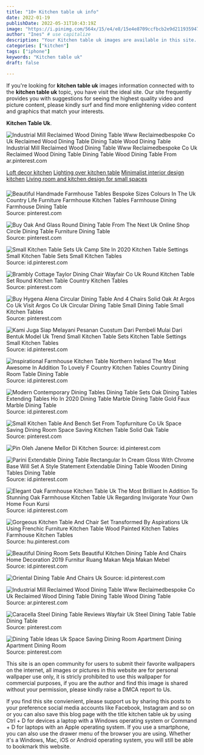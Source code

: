 ```yaml
---
title: "10+ Kitchen table uk info"
date: 2022-01-19
publishDate: 2022-05-31T10:43:19Z
image: "https://i.pinimg.com/564x/15/e4/e8/15e4e8709ccfbcb2e9d211935947134e.jpg"
author: "Ines" # use capitalize
description: "Your Kitchen table uk images are available in this site. Kitchen table uk are a topic that is being searched for and liked by netizens now. You can Get the Kitchen table uk files here. Download all free images."
categories: ["kitchen"]
tags: ["iphone"]
keywords: "Kitchen table uk"
draft: false

---
```


If you're looking for **kitchen table uk** images information connected with to the **kitchen table uk** topic, you have visit the ideal  site.  Our site frequently  provides you with  suggestions  for seeing  the highest  quality video and picture  content, please kindly surf and find more enlightening video content and graphics  that match your interests.

**Kitchen Table Uk**. 

![Industrial Mill Reclaimed Wood Dining Table Www Reclaimedbespoke Co Uk Reclaimed Wood Dining Table Dining Table Wood Dining Table](https://i.pinimg.com/originals/d9/bc/94/d9bc94712ec58357f6edbb5122d540c4.jpg "Industrial Mill Reclaimed Wood Dining Table Www Reclaimedbespoke Co Uk Reclaimed Wood Dining Table Dining Table Wood Dining Table")
Industrial Mill Reclaimed Wood Dining Table Www Reclaimedbespoke Co Uk Reclaimed Wood Dining Table Dining Table Wood Dining Table From ar.pinterest.com

[Loft decor kitchen](/loft-decor-kitchen/)
[Lighting over kitchen table](/lighting-over-kitchen-table/)
[Minimalist interior design kitchen](/minimalist-interior-design-kitchen/)
[Living room and kitchen design for small spaces](/living-room-and-kitchen-design-for-small-spaces/)



### 

 


![Beautiful Handmade Farmhouse Tables Bespoke Sizes Colours In The Uk Country Life Furniture Farmhouse Kitchen Tables Farmhouse Dining Farmhouse Dining Table](https://i.pinimg.com/564x/ab/5d/c5/ab5dc51892dd5aeb6fe907524c0948e2.jpg "Beautiful Handmade Farmhouse Tables Bespoke Sizes Colours In The Uk Country Life Furniture Farmhouse Kitchen Tables Farmhouse Dining Farmhouse Dining Table")
Source: pinterest.com

 

![Buy Oak And Glass Round Dining Table From The Next Uk Online Shop Circle Dining Table Furniture Dining Table](https://i.pinimg.com/originals/1f/ef/40/1fef40114e398ae459accdf78b132386.jpg "Buy Oak And Glass Round Dining Table From The Next Uk Online Shop Circle Dining Table Furniture Dining Table")
Source: pinterest.com

 

![Small Kitchen Table Sets Uk Camp Site In 2020 Kitchen Table Settings Small Kitchen Table Sets Small Kitchen Tables](https://i.pinimg.com/736x/10/cc/69/10cc690c74b449579dfacc7b1cc7bcb0.jpg "Small Kitchen Table Sets Uk Camp Site In 2020 Kitchen Table Settings Small Kitchen Table Sets Small Kitchen Tables")
Source: id.pinterest.com

 

![Brambly Cottage Taylor Dining Chair Wayfair Co Uk Round Kitchen Table Set Round Kitchen Table Country Kitchen Tables](https://i.pinimg.com/736x/b7/eb/11/b7eb111c86c5085b4bdc5b43e1e0c662.jpg "Brambly Cottage Taylor Dining Chair Wayfair Co Uk Round Kitchen Table Set Round Kitchen Table Country Kitchen Tables")
Source: pinterest.com

 

![Buy Hygena Alena Circular Dining Table And 4 Chairs Solid Oak At Argos Co Uk Visit Argos Co Uk Circular Dining Table Small Dining Table Small Kitchen Tables](https://i.pinimg.com/736x/59/22/70/592270181e32a6098aec2f7d67fe8385--circular-dining-table-dining-room-furniture.jpg "Buy Hygena Alena Circular Dining Table And 4 Chairs Solid Oak At Argos Co Uk Visit Argos Co Uk Circular Dining Table Small Dining Table Small Kitchen Tables")
Source: pinterest.com

 

![Kami Juga Siap Melayani Pesanan Cuostum Dari Pembeli Mulai Dari Bentuk Model Uk Trend Small Kitchen Table Sets Kitchen Table Settings Small Kitchen Tables](https://i.pinimg.com/736x/15/26/d6/1526d684a62d3c6118cbb28e32323cb9.jpg "Kami Juga Siap Melayani Pesanan Cuostum Dari Pembeli Mulai Dari Bentuk Model Uk Trend Small Kitchen Table Sets Kitchen Table Settings Small Kitchen Tables")
Source: id.pinterest.com

 

![Inspirational Farmhouse Kitchen Table Northern Ireland The Most Awesome In Addition To Lovely F Country Kitchen Tables Country Dining Room Table Dining Table](https://i.pinimg.com/originals/b8/bc/8c/b8bc8cbd9969705112a94f004ca75add.jpg "Inspirational Farmhouse Kitchen Table Northern Ireland The Most Awesome In Addition To Lovely F Country Kitchen Tables Country Dining Room Table Dining Table")
Source: id.pinterest.com

 

![Modern Contemporary Dining Tables Dining Table Sets Oak Dining Tables Extending Tables Ho In 2020 Dining Table Marble Dining Table Gold Faux Marble Dining Table](https://i.pinimg.com/originals/7e/5d/af/7e5dafceacd6574ddcc098fb73129a89.jpg "Modern Contemporary Dining Tables Dining Table Sets Oak Dining Tables Extending Tables Ho In 2020 Dining Table Marble Dining Table Gold Faux Marble Dining Table")
Source: id.pinterest.com

 

![Small Kitchen Table And Bench Set From Topfurniture Co Uk Space Saving Dining Room Space Saving Kitchen Table Solid Oak Table](https://i.pinimg.com/originals/e8/c7/83/e8c78378ed3442c5529cb7e0890ce703.jpg "Small Kitchen Table And Bench Set From Topfurniture Co Uk Space Saving Dining Room Space Saving Kitchen Table Solid Oak Table")
Source: pinterest.com

 

![Pin Oleh Janene Mellor Di Kitchen](https://i.pinimg.com/originals/27/f2/7b/27f27b2eaefc73c9cee923dd7e8d8b43.jpg "Pin Oleh Janene Mellor Di Kitchen")
Source: id.pinterest.com

 

![Parini Extendable Dining Table Rectangular In Cream Gloss With Chrome Base Will Set A Style Statement Extendable Dining Table Wooden Dining Tables Dining Table](https://i.pinimg.com/originals/54/ef/37/54ef37063cb77c6a6d04eb04e6909284.jpg "Parini Extendable Dining Table Rectangular In Cream Gloss With Chrome Base Will Set A Style Statement Extendable Dining Table Wooden Dining Tables Dining Table")
Source: id.pinterest.com

 

![Elegant Oak Farmhouse Kitchen Table Uk The Most Brilliant In Addition To Stunning Oak Farmhouse Kitchen Table Uk Regarding Invigorate Your Own Home Foun Kursi](https://i.pinimg.com/originals/56/df/1d/56df1d75c3991bf35d6d149601c0453e.jpg "Elegant Oak Farmhouse Kitchen Table Uk The Most Brilliant In Addition To Stunning Oak Farmhouse Kitchen Table Uk Regarding Invigorate Your Own Home Foun Kursi")
Source: id.pinterest.com

 

![Gorgeous Kitchen Table And Chair Set Transformed By Aspirations Uk Using Frenchic Furniture Kitchen Table Wood Painted Kitchen Tables Farmhouse Kitchen Tables](https://i.pinimg.com/originals/49/04/a8/4904a8eb98ba97d42d3f9d2925a14eef.jpg "Gorgeous Kitchen Table And Chair Set Transformed By Aspirations Uk Using Frenchic Furniture Kitchen Table Wood Painted Kitchen Tables Farmhouse Kitchen Tables")
Source: hu.pinterest.com

 

![Beautiful Dining Room Sets Beautiful Kitchen Dining Table And Chairs Home Decoration 2019 Furnitur Ruang Makan Meja Makan Mebel](https://i.pinimg.com/originals/01/e8/e9/01e8e990cd1a801313944c7fdd0f9ec9.jpg "Beautiful Dining Room Sets Beautiful Kitchen Dining Table And Chairs Home Decoration 2019 Furnitur Ruang Makan Meja Makan Mebel")
Source: id.pinterest.com

 

![Oriental Dining Table And Chairs Uk](https://i.pinimg.com/736x/69/15/41/691541e63b589542ee74e296f7fca26d.jpg "Oriental Dining Table And Chairs Uk")
Source: id.pinterest.com

 

![Industrial Mill Reclaimed Wood Dining Table Www Reclaimedbespoke Co Uk Reclaimed Wood Dining Table Dining Table Wood Dining Table](https://i.pinimg.com/originals/d9/bc/94/d9bc94712ec58357f6edbb5122d540c4.jpg "Industrial Mill Reclaimed Wood Dining Table Www Reclaimedbespoke Co Uk Reclaimed Wood Dining Table Dining Table Wood Dining Table")
Source: ar.pinterest.com

 

![Caracella Steel Dining Table Reviews Wayfair Uk Steel Dining Table Table Dining Table](https://i.pinimg.com/originals/61/c4/6d/61c46d570987349ff9fd15817c41aba2.jpg "Caracella Steel Dining Table Reviews Wayfair Uk Steel Dining Table Table Dining Table")
Source: pinterest.com

 

![Dining Table Ideas Uk Space Saving Dining Room Apartment Dining Apartment Dining Room](https://i.pinimg.com/564x/15/e4/e8/15e4e8709ccfbcb2e9d211935947134e.jpg "Dining Table Ideas Uk Space Saving Dining Room Apartment Dining Apartment Dining Room")
Source: pinterest.com

 

This site is an open community for users to submit their favorite wallpapers on the internet, all images or pictures in this website are for personal wallpaper use only, it is stricly prohibited to use this wallpaper for commercial purposes, if you are the author and find this image is shared without your permission, please kindly raise a DMCA report to Us.

If you find this site convienient, please support us by sharing this posts to your preference social media accounts like Facebook, Instagram and so on or you can also save this blog page with the title kitchen table uk by using Ctrl + D for devices a laptop with a Windows operating system or Command + D for laptops with an Apple operating system. If you use a smartphone, you can also use the drawer menu of the browser you are using. Whether it's a Windows, Mac, iOS or Android operating system, you will still be able to bookmark this website.
